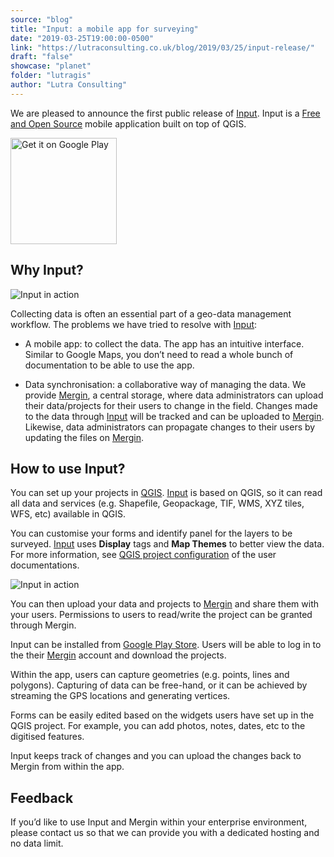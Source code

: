 ```yaml
---
source: "blog"
title: "Input: a mobile app for surveying"
date: "2019-03-25T19:00:00-0500"
link: "https://lutraconsulting.co.uk/blog/2019/03/25/input-release/"
draft: "false"
showcase: "planet"
folder: "lutragis"
author: "Lutra Consulting"
---
```


<p>We are pleased to announce the first public release of <a href="https://merginmaps.com/">Input</a>. Input is a <a href="https://github.com/lutraconsulting/input">Free and Open Source</a> mobile application built on top of QGIS.</p>

<p><a href="https://play.google.com/store/apps/details?id=uk.co.lutraconsulting&amp;utm_source=lutra-atom&amp;utm_medium=lutra-blog&amp;utm_campaign=input"><img alt="Get it on Google Play" src="https://play.google.com/intl/en_us/badges/images/generic/en_badge_web_generic.png" width="170" /></a></p>

<!-- more -->

<h2 id="why-input">Why Input?</h2>

<p><img alt="Input in action" src="https://www.lutraconsulting.co.uk/img/posts/input_capturing_points.png" /></p>

<p>Collecting data is often an essential part of a geo-data management workflow. The problems we have tried to resolve with <a href="https://merginmaps.com/">Input</a>:</p>

<ul>
  <li>
    <p>A mobile app: to collect the data. The app has an intuitive interface. Similar to Google Maps, you don’t need to read a whole bunch of documentation to be able to use the app.</p>
  </li>
  <li>
    <p>Data synchronisation: a collaborative way of managing the data. We provide <a href="https://merginmaps.com/">Mergin</a>, a central storage, where data administrators can upload their data/projects for their users to change in the field. Changes made to the data through <a href="https://merginmaps.com/">Input</a> will be tracked and can be uploaded to <a href="https://merginmaps.com/">Mergin</a>. Likewise, data administrators can propagate changes to their users by updating the files on <a href="https://merginmaps.com/">Mergin</a>.</p>
  </li>
</ul>

<h2 id="how-to-use-input">How to use Input?</h2>

<p>You can set up your projects in <a href="https://qgis.org">QGIS</a>. <a href="https://merginmaps.com/">Input</a> is based on QGIS, so it can read all data and services (e.g. Shapefile, Geopackage, TIF, WMS, XYZ tiles, WFS, etc) available in QGIS.</p>

<p>You can customise your forms and identify panel for the layers to be surveyed. <a href="https://merginmaps.com/">Input</a> uses <strong>Display</strong> tags and <strong>Map Themes</strong> to better view the data. For more information, see <a href="https://github.com/lutraconsulting/input/blob/master/docs/users/project_config.md">QGIS project configuration</a> of the user documentations.</p>

<p><img alt="Input in action" src="https://www.lutraconsulting.co.uk/img/posts/input_identify_path.png" /></p>

<p>You can then upload your data and projects to <a href="https://merginmaps.com/">Mergin</a> and share them with your users. Permissions to users to read/write the project can be granted through Mergin.</p>

<p>Input can be installed from <a href="https://play.google.com/store/apps/details?id=uk.co.lutraconsulting&amp;utm_source=lutra-atom&amp;utm_medium=lutra-blog&amp;utm_campaign=input">Google Play Store</a>. Users will be able to log in to the their <a href="https://merginmaps.com/">Mergin</a> account and download the projects.</p>

<p>Within the app, users can capture geometries (e.g. points, lines and polygons). Capturing of data can be free-hand, or it can be achieved by streaming the GPS locations and generating vertices.</p>

<p>Forms can be easily edited based on the widgets users have set up in the QGIS project. For example, you can add photos, notes, dates, etc to the digitised features.</p>

<p>Input keeps track of changes and you can upload the changes back to Mergin from within the app.</p>

<h2 id="feedback">Feedback</h2>

<p>If you’d like to use Input and Mergin within your enterprise environment, please contact us so that we can provide you with a dedicated hosting and no data limit.</p>

